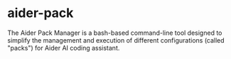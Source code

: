 # aider-pack
The Aider Pack Manager is a bash-based command-line tool designed to simplify the management and execution of different configurations (called "packs") for Aider AI coding assistant.
